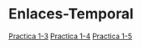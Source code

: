 # Enlaces-Temporal


[Practica 1-3](https://classroom.github.com/a/8LPRnZlq)
[Practica 1-4](https://classroom.github.com/a/xXT1yZqp)
[Practica 1-5](https://classroom.github.com/a/1L9aj03I)

